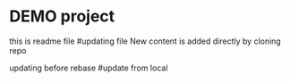 # DEMO project

this is readme file
#updating file
New content is added directly by cloning repo

updating before rebase
#update from local